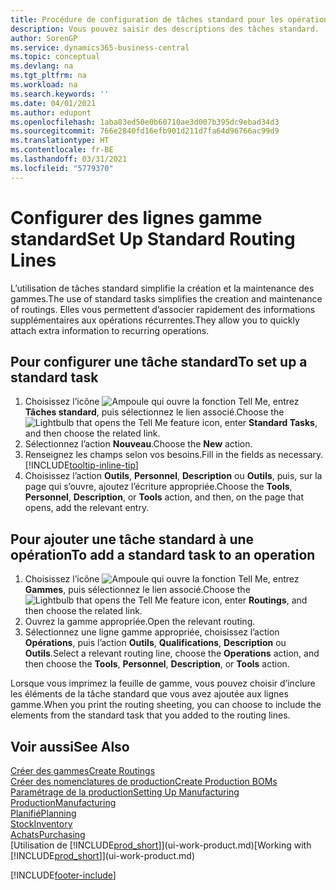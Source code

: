 ```yaml
---
title: Procédure de configuration de tâches standard pour les opérations | Microsoft Docs
description: Vous pouvez saisir des descriptions des tâches standard.
author: SorenGP
ms.service: dynamics365-business-central
ms.topic: conceptual
ms.devlang: na
ms.tgt_pltfrm: na
ms.workload: na
ms.search.keywords: ''
ms.date: 04/01/2021
ms.author: edupont
ms.openlocfilehash: 1aba83ed50e0b60710ae3d007b395dc9ebad34d3
ms.sourcegitcommit: 766e2840fd16efb901d211d7fa64d96766ac99d9
ms.translationtype: HT
ms.contentlocale: fr-BE
ms.lasthandoff: 03/31/2021
ms.locfileid: "5779370"
---
```

# <a name="set-up-standard-routing-lines"></a><span data-ttu-id="2080d-103">Configurer des lignes gamme standard</span><span class="sxs-lookup"><span data-stu-id="2080d-103">Set Up Standard Routing Lines</span></span>

<span data-ttu-id="2080d-104">L’utilisation de tâches standard simplifie la création et la maintenance des gammes.</span><span class="sxs-lookup"><span data-stu-id="2080d-104">The use of standard tasks simplifies the creation and maintenance of routings.</span></span> <span data-ttu-id="2080d-105">Elles vous permettent d’associer rapidement des informations supplémentaires aux opérations récurrentes.</span><span class="sxs-lookup"><span data-stu-id="2080d-105">They allow you to quickly attach extra information to recurring operations.</span></span>

## <a name="to-set-up-a-standard-task"></a><span data-ttu-id="2080d-106">Pour configurer une tâche standard</span><span class="sxs-lookup"><span data-stu-id="2080d-106">To set up a standard task</span></span>

1. <span data-ttu-id="2080d-107">Choisissez l’icône ![Ampoule qui ouvre la fonction Tell Me](media/ui-search/search_small.png "Dites-moi ce que vous voulez faire"), entrez **Tâches standard**, puis sélectionnez le lien associé.</span><span class="sxs-lookup"><span data-stu-id="2080d-107">Choose the ![Lightbulb that opens the Tell Me feature](media/ui-search/search_small.png "Tell me what you want to do") icon, enter **Standard Tasks**, and then choose the related link.</span></span>
2. <span data-ttu-id="2080d-108">Sélectionnez l’action **Nouveau**.</span><span class="sxs-lookup"><span data-stu-id="2080d-108">Choose the **New** action.</span></span>
3. <span data-ttu-id="2080d-109">Renseignez les champs selon vos besoins.</span><span class="sxs-lookup"><span data-stu-id="2080d-109">Fill in the fields as necessary.</span></span> [!INCLUDE[tooltip-inline-tip](includes/tooltip-inline-tip_md.md)]
4. <span data-ttu-id="2080d-110">Choisissez l’action **Outils**, **Personnel**, **Description** ou **Outils**, puis, sur la page qui s’ouvre, ajoutez l’écriture appropriée.</span><span class="sxs-lookup"><span data-stu-id="2080d-110">Choose the **Tools**, **Personnel**, **Description**, or **Tools** action, and then, on the page that opens, add the relevant entry.</span></span>

## <a name="to-add-a-standard-task-to-an-operation"></a><span data-ttu-id="2080d-111">Pour ajouter une tâche standard à une opération</span><span class="sxs-lookup"><span data-stu-id="2080d-111">To add a standard task to an operation</span></span>

1. <span data-ttu-id="2080d-112">Choisissez l’icône ![Ampoule qui ouvre la fonction Tell Me](media/ui-search/search_small.png "Dites-moi ce que vous voulez faire"), entrez **Gammes**, puis sélectionnez le lien associé.</span><span class="sxs-lookup"><span data-stu-id="2080d-112">Choose the ![Lightbulb that opens the Tell Me feature](media/ui-search/search_small.png "Tell me what you want to do") icon, enter **Routings**, and then choose the related link.</span></span>
2. <span data-ttu-id="2080d-113">Ouvrez la gamme appropriée.</span><span class="sxs-lookup"><span data-stu-id="2080d-113">Open the relevant routing.</span></span>
3. <span data-ttu-id="2080d-114">Sélectionnez une ligne gamme appropriée, choisissez l’action **Opérations**, puis l’action **Outils**, **Qualifications**, **Description** ou **Outils**.</span><span class="sxs-lookup"><span data-stu-id="2080d-114">Select a relevant routing line, choose the **Operations** action, and then choose the **Tools**, **Personnel**, **Description**, or **Tools** action.</span></span>

<span data-ttu-id="2080d-115">Lorsque vous imprimez la feuille de gamme, vous pouvez choisir d’inclure les éléments de la tâche standard que vous avez ajoutée aux lignes gamme.</span><span class="sxs-lookup"><span data-stu-id="2080d-115">When you print the routing sheeting, you can choose to include the elements from the standard task that you added to the routing lines.</span></span>

## <a name="see-also"></a><span data-ttu-id="2080d-116">Voir aussi</span><span class="sxs-lookup"><span data-stu-id="2080d-116">See Also</span></span>

[<span data-ttu-id="2080d-117">Créer des gammes</span><span class="sxs-lookup"><span data-stu-id="2080d-117">Create Routings</span></span>](production-how-to-create-routings.md)  
[<span data-ttu-id="2080d-118">Créer des nomenclatures de production</span><span class="sxs-lookup"><span data-stu-id="2080d-118">Create Production BOMs</span></span>](production-how-to-create-production-boms.md)  
[<span data-ttu-id="2080d-119">Paramétrage de la production</span><span class="sxs-lookup"><span data-stu-id="2080d-119">Setting Up Manufacturing</span></span>](production-configure-production-processes.md)  
[<span data-ttu-id="2080d-120">Production</span><span class="sxs-lookup"><span data-stu-id="2080d-120">Manufacturing</span></span>](production-manage-manufacturing.md)  
[<span data-ttu-id="2080d-121">Planifié</span><span class="sxs-lookup"><span data-stu-id="2080d-121">Planning</span></span>](production-planning.md)  
[<span data-ttu-id="2080d-122">Stock</span><span class="sxs-lookup"><span data-stu-id="2080d-122">Inventory</span></span>](inventory-manage-inventory.md)  
[<span data-ttu-id="2080d-123">Achats</span><span class="sxs-lookup"><span data-stu-id="2080d-123">Purchasing</span></span>](purchasing-manage-purchasing.md)  
<span data-ttu-id="2080d-124">[Utilisation de [!INCLUDE[prod_short](includes/prod_short.md)]](ui-work-product.md)</span><span class="sxs-lookup"><span data-stu-id="2080d-124">[Working with [!INCLUDE[prod_short](includes/prod_short.md)]](ui-work-product.md)</span></span>  


[!INCLUDE[footer-include](includes/footer-banner.md)]